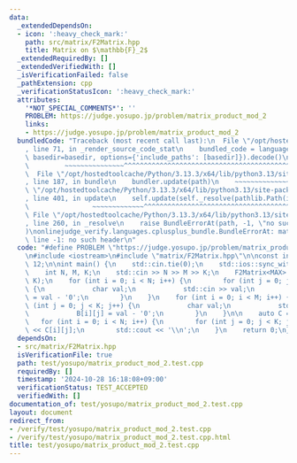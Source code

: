 ```yaml
---
data:
  _extendedDependsOn:
  - icon: ':heavy_check_mark:'
    path: src/matrix/F2Matrix.hpp
    title: Matrix on $\mathbb{F}_2$
  _extendedRequiredBy: []
  _extendedVerifiedWith: []
  _isVerificationFailed: false
  _pathExtension: cpp
  _verificationStatusIcon: ':heavy_check_mark:'
  attributes:
    '*NOT_SPECIAL_COMMENTS*': ''
    PROBLEM: https://judge.yosupo.jp/problem/matrix_product_mod_2
    links:
    - https://judge.yosupo.jp/problem/matrix_product_mod_2
  bundledCode: "Traceback (most recent call last):\n  File \"/opt/hostedtoolcache/Python/3.13.3/x64/lib/python3.13/site-packages/onlinejudge_verify/documentation/build.py\"\
    , line 71, in _render_source_code_stat\n    bundled_code = language.bundle(stat.path,\
    \ basedir=basedir, options={'include_paths': [basedir]}).decode()\n          \
    \         ~~~~~~~~~~~~~~~^^^^^^^^^^^^^^^^^^^^^^^^^^^^^^^^^^^^^^^^^^^^^^^^^^^^^^^^^^^^^^^^^^\n\
    \  File \"/opt/hostedtoolcache/Python/3.13.3/x64/lib/python3.13/site-packages/onlinejudge_verify/languages/cplusplus.py\"\
    , line 187, in bundle\n    bundler.update(path)\n    ~~~~~~~~~~~~~~^^^^^^\n  File\
    \ \"/opt/hostedtoolcache/Python/3.13.3/x64/lib/python3.13/site-packages/onlinejudge_verify/languages/cplusplus_bundle.py\"\
    , line 401, in update\n    self.update(self._resolve(pathlib.Path(included), included_from=path))\n\
    \                ~~~~~~~~~~~~~^^^^^^^^^^^^^^^^^^^^^^^^^^^^^^^^^^^^^^^^^^^^\n \
    \ File \"/opt/hostedtoolcache/Python/3.13.3/x64/lib/python3.13/site-packages/onlinejudge_verify/languages/cplusplus_bundle.py\"\
    , line 260, in _resolve\n    raise BundleErrorAt(path, -1, \"no such header\"\
    )\nonlinejudge_verify.languages.cplusplus_bundle.BundleErrorAt: matrix/F2Matrix.hpp:\
    \ line -1: no such header\n"
  code: "#define PROBLEM \"https://judge.yosupo.jp/problem/matrix_product_mod_2\"\n\
    \n#include <iostream>\n#include \"matrix/F2Matrix.hpp\"\n\nconst int MAX = 1 <<\
    \ 12;\n\nint main() {\n    std::cin.tie(0);\n    std::ios::sync_with_stdio(false);\n\
    \    int N, M, K;\n    std::cin >> N >> M >> K;\n    F2Matrix<MAX> A(N, M), B(M,\
    \ K);\n    for (int i = 0; i < N; i++) {\n        for (int j = 0; j < M; j++)\
    \ {\n            char val;\n            std::cin >> val;\n            A[i][j]\
    \ = val - '0';\n        }\n    }\n    for (int i = 0; i < M; i++) {\n        for\
    \ (int j = 0; j < K; j++) {\n            char val;\n            std::cin >> val;\n\
    \            B[i][j] = val - '0';\n        }\n    }\n\n    auto C = A * B;\n \
    \   for (int i = 0; i < N; i++) {\n        for (int j = 0; j < K; j++) std::cout\
    \ << C[i][j];\n        std::cout << '\\n';\n    }\n    return 0;\n}\n"
  dependsOn:
  - src/matrix/F2Matrix.hpp
  isVerificationFile: true
  path: test/yosupo/matrix_product_mod_2.test.cpp
  requiredBy: []
  timestamp: '2024-10-28 16:18:08+09:00'
  verificationStatus: TEST_ACCEPTED
  verifiedWith: []
documentation_of: test/yosupo/matrix_product_mod_2.test.cpp
layout: document
redirect_from:
- /verify/test/yosupo/matrix_product_mod_2.test.cpp
- /verify/test/yosupo/matrix_product_mod_2.test.cpp.html
title: test/yosupo/matrix_product_mod_2.test.cpp
---
```


